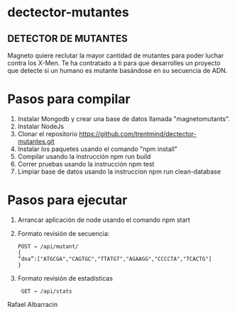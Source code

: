 # dectector-mutantes

## DETECTOR DE MUTANTES

Magneto quiere reclutar la mayor cantidad de mutantes para poder luchar
contra los X-Men.
Te ha contratado a ti para que desarrolles un proyecto que detecte si un
humano es mutante basándose en su secuencia de ADN.

# Pasos para compilar

1. Instalar Mongodb y crear una base de datos llamada "magnetomutants".
2. Instalar NodeJs
3. Clonar el repositorio https://github.com/trentmind/dectector-mutantes.git
4. Instalar los paquetes usando el comando "npm install"
5. Compilar usando la instrucción npm run build
6. Correr pruebas usando la instrucción npm test
7. Limpiar base de datos usando la instruccion npm run clean-database

# Pasos para ejecutar
 
 1. Arrancar aplicación de node usando el comando npm start
 2. Formato revisión de secuencia:

        POST → /api/mutant/
        {
        “dna”:["ATGCGA","CAGTGC","TTATGT","AGAAGG","CCCCTA","TCACTG"]
        }
3. Formato revisión de estadisticas

        GET → /api/stats


Rafael Albarracin